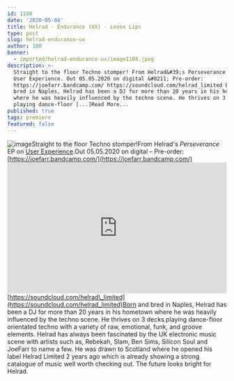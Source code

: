 ```yaml
---
id: 1108
date: '2020-05-04'
title: Helrad - Endurance (UX) - Loose Lips
type: post
slug: helrad-endurance-ux
author: 100
banner:
  - imported/helrad-endurance-ux/image1108.jpeg
description: >-
  Straight to the floor Techno stomper! From Helrad&#39;s Perseverance EP on
  User Experience. Out 05.05.2020 on digital &#8211; Pre-order:
  https://joefarr.bandcamp.com/ https://soundcloud.com/helrad_limited Born and
  bred in Naples, Helrad has been a DJ for more than 20 years in his hometown
  where he was heavily influenced by the techno scene. He thrives on 3 decks
  playing dance-floor [...]Read More...
published: true
tags: premiere
featured: false
---
```

![image](../imported/helrad-endurance-ux/image1108.jpeg)Straight to the floor Techno stomper!From Helrad's _Perseverance_ EP on [User Experience](https://www.discogs.com/label/1221650-User-Experience).Out 05.05.2020 on digital – Pre-order: [](https://joefarr.bandcamp.com/)[https://joefarr.bandcamp.com/](https://joefarr.bandcamp.com/)<iframe width='100%' height='300' scrolling='no' frameborder='no' allow='autoplay' src='https://w.soundcloud.com/player/?url=https%3A//api.soundcloud.com/tracks/813499126&color=%23ff5500&auto_play=false&hide_related=true&show_comments=true&show_user=true&show_reposts=false&show_teaser=false'></iframe>[https://soundcloud.com/helrad\_limited](https://soundcloud.com/helrad_limited)Born and bred in Naples, Helrad has been a DJ for more than 20 years in his hometown where he was heavily influenced by the techno scene. He thrives on 3 decks playing dance-floor orientated techno with a variety of raw, emotional, funk, and groove elements. Helrad has always been fascinated by the UK electronic music scene with artists such as, Rebekah, Slam, Ben Sims, Silicon Soul and JoeFarr to name a few. He was drawn to Scotland where he opened his label Helrad Limited 2 years ago which is already showing a strong catalogue of music well worth checking out. The future looks bright for Helrad.